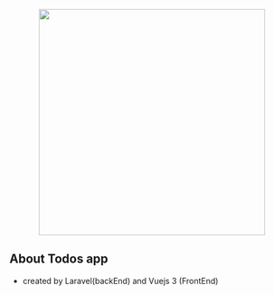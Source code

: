 <p align="center"><a href="https://laravel.com" target="_blank"><img src="https://raw.githubusercontent.com/laravel/art/master/logo-lockup/5%20SVG/2%20CMYK/1%20Full%20Color/laravel-logolockup-cmyk-red.svg" width="400"></a></p>

<p align="center"><a href="https://raw.githubusercontent.com/github/explore/80688e429a7d4ef2fca1e82350fe8e3517d3494d/topics/vue/vue.png" width="400"></a></p>


## About Todos app
- created by Laravel(backEnd) and Vuejs 3 (FrontEnd)
